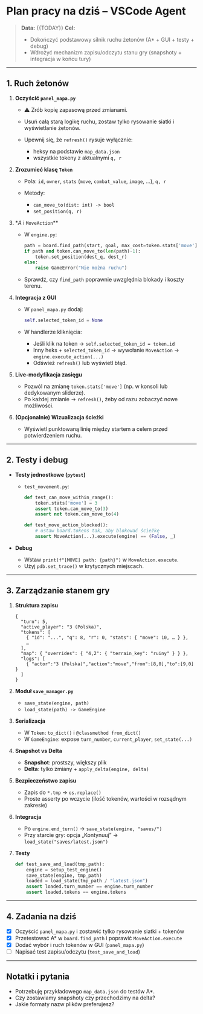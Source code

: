 # Plan pracy na dziś – VSCode Agent

> **Data:** {{TODAY}}
> **Cel:**
>
> * Dokończyć podstawowy silnik ruchu żetonów (A\* + GUI + testy + debug)
> * Wdrożyć mechanizm zapisu/odczytu stanu gry (snapshoty + integracja w końcu tury)

---

## 1. Ruch żetonów

1. **Oczyścić `panel_mapa.py`**

   * ⚠️ Zrób kopię zapasową przed zmianami.
   * Usuń całą starą logikę ruchu, zostaw tylko rysowanie siatki i wyświetlanie żetonów.
   * Upewnij się, że `refresh()` rysuje wyłącznie:

     * heksy na podstawie `map_data.json`
     * wszystkie tokeny z aktualnymi `q, r`

2. **Zrozumieć klasę `Token`**

   * Pola: `id`, `owner`, `stats` (`move`, `combat_value`, `image`, …), `q, r`
   * Metody:

     * `can_move_to(dist: int) -> bool`
     * `set_position(q, r)`

3. **A* i `MoveAction`*\*

   * W `engine.py`:

     ```python
     path = board.find_path(start, goal, max_cost=token.stats['move'])
     if path and token.can_move_to(len(path)-1):
         token.set_position(dest_q, dest_r)
     else:
         raise GameError("Nie można ruchu")
     ```
   * Sprawdź, czy `find_path` poprawnie uwzględnia blokady i koszty terenu.

4. **Integracja z GUI**

   * W `panel_mapa.py` dodaj:

     ```python
     self.selected_token_id = None
     ```
   * W handlerze kliknięcia:

     * Jeśli klik na token → `self.selected_token_id = token.id`
     * Inny heks + `selected_token_id` → wywołanie `MoveAction` → `engine.execute_action(...)`
     * Odśwież `refresh()` lub wyświetl błąd.

5. **Live-modyfikacja zasięgu**

   * Pozwól na zmianę `token.stats['move']` (np. w konsoli lub dedykowanym sliderze).
   * Po każdej zmianie → `refresh()`, żeby od razu zobaczyć nowe możliwości.

6. **(Opcjonalnie) Wizualizacja ścieżki**

   * Wyświetl punktowaną linię między startem a celem przed potwierdzeniem ruchu.

---

## 2. Testy i debug

* **Testy jednostkowe (`pytest`)**

  * `test_movement.py`:

    ```python
    def test_can_move_within_range():
        token.stats['move'] = 3
        assert token.can_move_to(3)
        assert not token.can_move_to(4)

    def test_move_action_blocked():
        # ustaw board.tokens tak, aby blokować ścieżkę
        assert MoveAction(...).execute(engine) == (False, _)
    ```
* **Debug**

  * Wstaw `print(f"[MOVE] path: {path}")` w `MoveAction.execute`.
  * Użyj `pdb.set_trace()` w krytycznych miejscach.

---

## 3. Zarządzanie stanem gry

1. **Struktura zapisu**

   ```jsonc
   {
     "turn": 5,
     "active_player": "3 (Polska)",
     "tokens": [
       { "id": "...", "q": 8, "r": 0, "stats": { "move": 10, … } },
       …
     ],
     "map": { "overrides": { "4,2": { "terrain_key": "ruiny" } } },
     "logs": [
       { "actor":"3 (Polska)","action":"move","from":[8,0],"to":[9,0] }
     ]
   }
   ```

2. **Moduł `save_manager.py`**

   * `save_state(engine, path)`
   * `load_state(path) -> GameEngine`

3. **Serializacja**

   * W `Token`: `to_dict()` i `@classmethod from_dict()`
   * W `GameEngine`: expose `turn_number`, `current_player`, `set_state(...)`

4. **Snapshot vs Delta**

   * **Snapshot**: prostszy, większy plik
   * **Delta**: tylko zmiany + `apply_delta(engine, delta)`

5. **Bezpieczeństwo zapisu**

   * Zapis do `*.tmp` → `os.replace()`
   * Proste asserty po wczycie (ilość tokenów, wartości w rozsądnym zakresie)

6. **Integracja**

   * Po `engine.end_turn()` → `save_state(engine, "saves/")`
   * Przy starcie gry: opcja „Kontynuuj” → `load_state("saves/latest.json")`

7. **Testy**

   ```python
   def test_save_and_load(tmp_path):
       engine = setup_test_engine()
       save_state(engine, tmp_path)
       loaded = load_state(tmp_path / "latest.json")
       assert loaded.turn_number == engine.turn_number
       assert loaded.tokens == engine.tokens
   ```

---

## 4. Zadania na dziś

* [x] Oczyścić `panel_mapa.py` i zostawić tylko rysowanie siatki + tokenów
* [x] Przetestować A\* w `board.find_path` i poprawić `MoveAction.execute`
* [x] Dodać wybór i ruch tokenów w GUI (`panel_mapa.py`)
* [ ] Napisać test zapisu/odczytu (`test_save_and_load`)

---

## Notatki i pytania

* Potrzebuję przykładowego `map_data.json` do testów A\*.
* Czy zostawiamy snapshoty czy przechodzimy na delta?
* Jakie formaty nazw plików preferujesz?
